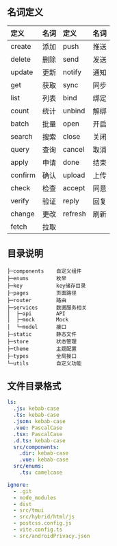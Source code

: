 ## 名词定义
| 定义      | 名词  | 定义      | 名词  |
|:--------|:---:|:--------|:---:|
| create  | 添加  | push    | 推送  |
| delete  | 删除  | send    | 发送  |
| update  | 更新  | notify  | 通知  |
| get     | 获取  | sync    | 同步  |
| list    | 列表  | bind    | 绑定  |
| count   | 统计  | unbind  | 解绑  |
| batch   | 批量  | open    | 开启  |
| search  | 搜索  | close   | 关闭  |
| query   | 查询  | cancel  | 取消  |
| apply   | 申请  | done    | 结束  |
| confirm | 确认  | upload  | 上传  |
| check   | 检查  | accept  | 同意  |
| verify  | 验证  | reply   | 回复  |
| change  | 更改  | refresh | 刷新  |
| fetch   | 拉取  |         |     |
## 目录说明
```
├─components    自定义组件
├─enums         枚举
├─key           key储存目录
├─pages         页面路径
├─router        路由
├─services      数据服务相关
│  ├─api        API
│  ├─mock       Mock
│  └─model      接口
├─static        静态文件
├─store         状态管理
├─theme         主题配置
├─types         全局接口
└─utils         自定义功能
```
## 文件目录格式
```yaml
ls:
  .js: kebab-case
  .ts: kebab-case
  .json: kebab-case
  .vue: PascalCase
  .tsx: PascalCase
  .d.ts: kebab-case
  src/components:
    .dir: kebab-case
    .vue: kebab-case
  src/enums:
    .ts: camelcase

ignore:
  - .git
  - node_modules
  - dist
  - src/tmui
  - src/hybrid/html/js
  - postcss.config.js
  - vite.config.ts
  - src/androidPrivacy.json
```